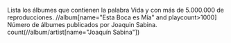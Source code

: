 Lista los álbumes que contienen la palabra Vida y con más de 5.000.000 de reproducciones. 
//album[name="Esta Boca es Mía" and playcount>1000]
Número de álbumes publicados por Joaquin Sabina.
count(//album/artist[name="Joaquín Sabina"])